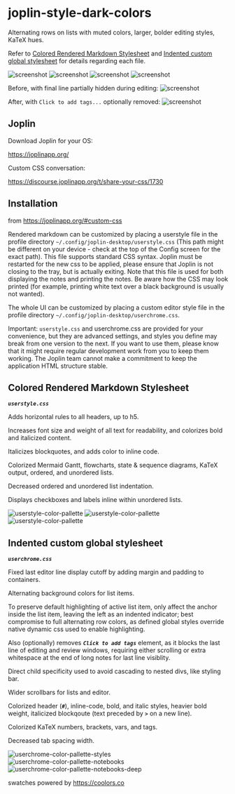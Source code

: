 # joplin-style-dark-colors
Alternating rows on lists with muted colors, larger, bolder editing styles, KaTeX hues.

Refer to [Colored Rendered Markdown Stylesheet](#colored-rendered-markdown-stylesheet) and [Indented custom global stylesheet](#indented-custom-global-stylesheet) for details regarding each file.

![screenshot](img/joplin-style-dark-colors_00.png)
![screenshot](img/joplin-style-dark-colors_09.png)
![screenshot](img/joplin-style-dark-colors_10.png)
![screenshot](img/joplin-style-dark-colors_11.png)

Before, with final line partially hidden during editing:
![screenshot](img/joplin-style-dark-colors_05.png)

After, with `Click to add tags...` optionally removed:
![screenshot](img/joplin-style-dark-colors_06.png)

## Joplin
Download Joplin for your OS: 

https://joplinapp.org/

Custom CSS conversation: 

https://discourse.joplinapp.org/t/share-your-css/1730

## Installation
from 
https://joplinapp.org/#custom-css

Rendered markdown can be customized by placing a userstyle file in the profile directory `~/.config/joplin-desktop/userstyle.css` (This path might be different on your device - check at the top of the Config screen for the exact path). This file supports standard CSS syntax. Joplin must be restarted for the new css to be applied, please ensure that Joplin is not closing to the tray, but is actually exiting. Note that this file is used for both displaying the notes and printing the notes. Be aware how the CSS may look printed (for example, printing white text over a black background is usually not wanted).

The whole UI can be customized by placing a custom editor style file in the profile directory `~/.config/joplin-desktop/userchrome.css`.

Important: `userstyle.css` and userchrome.css are provided for your convenience, but they are advanced settings, and styles you define may break from one version to the next. If you want to use them, please know that it might require regular development work from you to keep them working. The Joplin team cannot make a commitment to keep the application HTML structure stable.


## Colored Rendered Markdown Stylesheet
***`userstyle.css`***

Adds horizontal rules to all headers, up to h5.

Increases font size and weight of all text for readability, and colorizes bold and italicized content.

Italicizes blockquotes, and adds color to inline code.

Colorized Mermaid Gantt, flowcharts, state & sequence diagrams, KaTeX output, ordered, and unordered lists.

Decreased ordered and unordered list indentation.

Displays checkboxes and labels inline within unordered lists.

![userstyle-color-pallette](img/joplin-style-dark-colors_01-userstyle.png)
![userstyle-color-pallette](img/joplin-style-dark-colors_07-userstyle.png)
![userstyle-color-pallette](img/joplin-style-dark-colors_08-userstyle.png)

## Indented custom global stylesheet
***`userchrome.css`***

Fixed last editor line display cutoff by adding margin and padding to containers.

Alternating background colors for list items.

To preserve default highlighting of active list item, only affect the anchor inside the list item, leaving the left as an indented indicator; best compromise to full alternating row colors, as defined global styles override native dynamic css used to enable highlighting.

Also (optionally) removes ***`Click to add tags`*** element, as it blocks the last line of editing and review windows, requiring either scrolling or extra whitespace at the end of long notes for last line visiblity.

Direct child specificity used to avoid cascading to nested divs, like styling bar.

Wider scrollbars for lists and editor.

Colorized header (***`#`***), inline-code, bold, and italic styles, heavier bold weight, italicized blockqoute (text preceded by ***`>`*** on a new line).

Colorized KaTeX numbers, brackets, vars, and tags.

Decreased tab spacing width.

![userchrome-color-pallette-styles](img/joplin-style-dark-colors_02-userchrome.png)
![userchrome-color-pallette-notebooks](img/joplin-style-dark-colors_03-userchrome.png)
![userchrome-color-pallette-notebooks-deep](img/joplin-style-dark-colors_04-userchrome.png)

swatches powered by 
https://coolors.co

